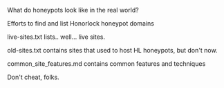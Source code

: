 What do honeypots look like in the real world?

Efforts to find and list Honorlock honeypot domains

live-sites.txt lists.. well... live sites.

old-sites.txt contains sites that used to host HL honeypots, but don't now.

common_site_features.md contains common features and techniques


Don't cheat, folks.
